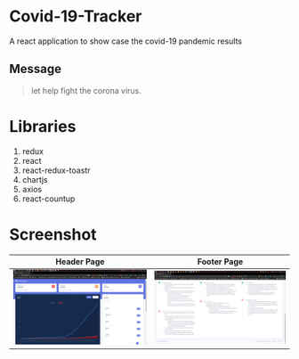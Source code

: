 # Covid-19-Tracker

A react application to show case the covid-19 pandemic results

## Message
> let help fight the corona virus.

# Libraries

1. redux
1. react
1. react-redux-toastr
1. chartjs
1. axios
1. react-countup

# Screenshot

|           Header Page           |           Footer Page           |
| :-----------------------------: | :-----------------------------: |
| ![screenshot](./img/header.png) | ![screenshot](./img/footer.png) |
